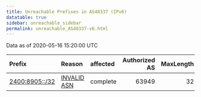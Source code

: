 ```yaml
---
title: Unreachable Prefixes in AS48337 (IPv6)
datatable: true
sidebar: unreachable_sidebar
permalink: unreachable_AS48337-v6.html
---
```


Data as of 2020-05-16 15:20:00 UTC


<div class="datatable-begin"></div>

| Prefix                                                 | Reason                                                                                                | affected   |   Authorized AS |   MaxLength | Anchor                                       |   unreachable /48s |
|:-------------------------------------------------------|:------------------------------------------------------------------------------------------------------|:-----------|----------------:|------------:|:---------------------------------------------|-------------------:|
| [2400:8905::/32](https://stat.ripe.net/2400:8905::/32) | [INVALID ASN](https://rpki-validator.ripe.net/announcement-preview?asn=AS48337&prefix=2400:8905::/32) | complete   |           63949 |          32 | [APNIC](unreachable_APNIC_RPKI_Root-v6.html) |              65536 |

<div class="datatable-end"></div>